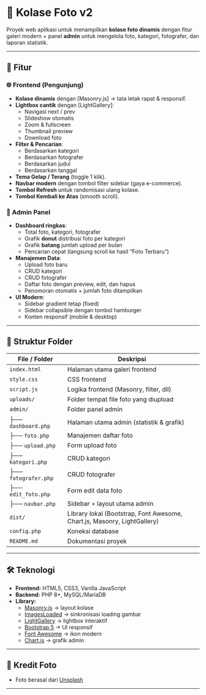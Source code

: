 # 🎨 Kolase Foto v2

Proyek web aplikasi untuk menampilkan **kolase foto dinamis** dengan fitur galeri modern + panel **admin** untuk mengelola foto, kategori, fotografer, dan laporan statistik.



---

## 🚀 Fitur

### 🌐 Frontend (Pengunjung)
- **Kolase dinamis** dengan [Masonry.js] → tata letak rapat & responsif.
- **Lightbox cantik** dengan [LightGallery]:
  - Navigasi next / prev
  - Slideshow otomatis
  - Zoom & fullscreen
  - Thumbnail preview
  - Download foto
- **Filter & Pencarian**:
  - Berdasarkan kategori
  - Berdasarkan fotografer
  - Berdasarkan judul
  - Berdasarkan tanggal
- **Tema Gelap / Terang** (toggle 1 klik).
- **Navbar modern** dengan tombol filter sidebar (gaya e-commerce).
- **Tombol Refresh** untuk randomisasi ulang kolase.
- **Tombol Kembali ke Atas** (smooth scroll).

### 🔑 Admin Panel
- **Dashboard ringkas**:
  - Total foto, kategori, fotografer
  - Grafik **donut** distribusi foto per kategori
  - Grafik **batang** jumlah upload per bulan
  - Pencarian cepat (langsung scroll ke hasil “Foto Terbaru”)
- **Manajemen Data**:
  - Upload foto baru
  - CRUD kategori
  - CRUD fotografer
  - Daftar foto dengan preview, edit, dan hapus
  - Penomoran otomatis + jumlah foto ditampilkan
- **UI Modern**:
  - Sidebar gradient tetap (fixed)
  - Sidebar collapsible dengan tombol hamburger
  - Konten responsif (mobile & desktop)

---

## 📂 Struktur Folder

| File / Folder        | Deskripsi |
|----------------------|-----------|
| `index.html`         | Halaman utama galeri frontend |
| `style.css`          | CSS frontend |
| `script.js`          | Logika frontend (Masonry, filter, dll) |
| `uploads/`           | Folder tempat file foto yang diupload |
| `admin/`             | Folder panel admin |
| ├── `dashboard.php`  | Halaman utama admin (statistik & grafik) |
| ├── `foto.php`       | Manajemen daftar foto |
| ├── `upload.php`     | Form upload foto |
| ├── `kategori.php`   | CRUD kategori |
| ├── `fotografer.php` | CRUD fotografer |
| ├── `edit_foto.php`  | Form edit data foto |
| ├── `navbar.php`     | Sidebar + layout utama admin |
| `dist/`              | Library lokal (Bootstrap, Font Awesome, Chart.js, Masonry, LightGallery) |
| `config.php`         | Koneksi database |
| `README.md`          | Dokumentasi proyek |

---

## 🛠️ Teknologi
- **Frontend:** HTML5, CSS3, Vanilla JavaScript
- **Backend:** PHP 8+, MySQL/MariaDB
- **Library:**
  - [Masonry.js](https://masonry.desandro.com/) → layout kolase
  - [ImagesLoaded](https://imagesloaded.desandro.com/) → sinkronisasi loading gambar
  - [LightGallery](https://www.lightgalleryjs.com/) → lightbox interaktif
  - [Bootstrap 5](https://getbootstrap.com/) → UI responsif
  - [Font Awesome](https://fontawesome.com/) → ikon modern
  - [Chart.js](https://www.chartjs.org/) → grafik admin

---

## 🙏 Kredit Foto
- Foto berasal dari [Unsplash](https://unsplash.com/)

---
